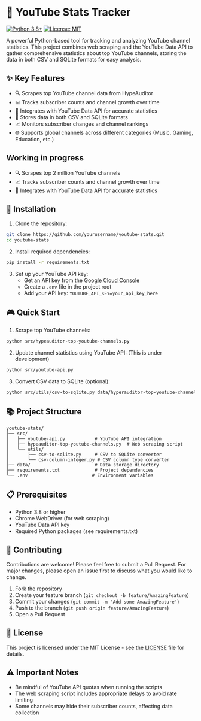 # 🎥 YouTube Stats Tracker

[![Python 3.8+](https://img.shields.io/badge/python-3.8+-blue.svg)](https://www.python.org/downloads/)
[![License: MIT](https://img.shields.io/badge/License-MIT-yellow.svg)](https://opensource.org/licenses/MIT)

A powerful Python-based tool for tracking and analyzing YouTube channel statistics. This project combines web scraping and the YouTube Data API to gather comprehensive statistics about top YouTube channels, storing the data in both CSV and SQLite formats for easy analysis.

## ✨ Key Features

- 🔍 Scrapes top YouTube channel data from HypeAuditor
- 📊 Tracks subscriber counts and channel growth over time
- 🔌 Integrates with YouTube Data API for accurate statistics
- 💾 Stores data in both CSV and SQLite formats
- 📈 Monitors subscriber changes and channel rankings
- 🌐 Supports global channels across different categories (Music, Gaming, Education, etc.)

## Working in progress
- 🔍 Scrapes top 2 million YouTube channels
- 📈 Tracks subscriber counts and channel growth over time
- 🔌 Integrates with YouTube Data API for accurate statistics

## 🚀 Installation

1. Clone the repository:
```bash
git clone https://github.com/yourusername/youtube-stats.git
cd youtube-stats
```

2. Install required dependencies:
```bash
pip install -r requirements.txt
```

3. Set up your YouTube API key:
   - Get an API key from the [Google Cloud Console](https://console.cloud.google.com/)
   - Create a `.env` file in the project root
   - Add your API key: `YOUTUBE_API_KEY=your_api_key_here`

## 🎮 Quick Start

1. Scrape top YouTube channels:
```bash
python src/hypeauditor-top-youtube-channels.py
```

2. Update channel statistics using YouTube API: (This is under development)
```bash
python src/youtube-api.py
```

3. Convert CSV data to SQLite (optional):
```bash
python src/utils/csv-to-sqlite.py data/hyperauditor-top-youtube-channels.csv
```

## 📚 Project Structure

```
youtube-stats/
├── src/
│   ├── youtube-api.py           # YouTube API integration
│   ├── hypeauditor-top-youtube-channels.py  # Web scraping script
│   └── utils/
│       ├── csv-to-sqlite.py     # CSV to SQLite converter
│       └── csv-column-integer.py # CSV column type converter
├── data/                        # Data storage directory
├── requirements.txt             # Project dependencies
└── .env                        # Environment variables
```

## 📋 Prerequisites

- Python 3.8 or higher
- Chrome WebDriver (for web scraping)
- YouTube Data API key
- Required Python packages (see requirements.txt)

## 🤝 Contributing

Contributions are welcome! Please feel free to submit a Pull Request. For major changes, please open an issue first to discuss what you would like to change.

1. Fork the repository
2. Create your feature branch (`git checkout -b feature/AmazingFeature`)
3. Commit your changes (`git commit -m 'Add some AmazingFeature'`)
4. Push to the branch (`git push origin feature/AmazingFeature`)
5. Open a Pull Request

## 📝 License

This project is licensed under the MIT License - see the [LICENSE](LICENSE) file for details.

## ⚠️ Important Notes

- Be mindful of YouTube API quotas when running the scripts
- The web scraping script includes appropriate delays to avoid rate limiting
- Some channels may hide their subscriber counts, affecting data collection
